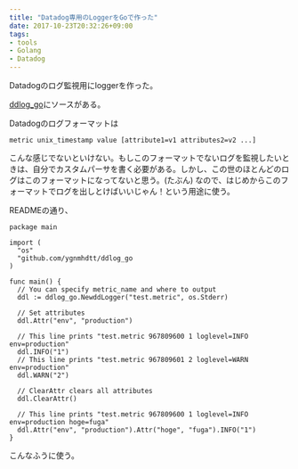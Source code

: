 ```yaml
---
title: "Datadog専用のLoggerをGoで作った"
date: 2017-10-23T20:32:26+09:00
tags:
- tools
- Golang
- Datadog
---
```

Datadogのログ監視用にloggerを作った。

<!--more-->

[ddlog_go](https://github.com/ygnmhdtt/ddlog_go)にソースがある。

Datadogのログフォーマットは

```
metric unix_timestamp value [attribute1=v1 attributes2=v2 ...]
```


こんな感じでないといけない。もしこのフォーマットでないログを監視したいときは、自分でカスタムパーサを書く必要がある。しかし、この世のほとんどのログはこのフォーマットになってないと思う。(たぶん)
なので、はじめからこのフォーマットでログを出しとけばいいじゃん！という用途に使う。

READMEの通り、

```
package main

import (
  "os"
  "github.com/ygnmhdtt/ddlog_go
)

func main() {
  // You can specify metric_name and where to output
  ddl := ddlog_go.NewddLogger("test.metric", os.Stderr)

  // Set attributes
  ddl.Attr("env", "production")

  // This line prints "test.metric 967809600 1 loglevel=INFO env=production"
  ddl.INFO("1") 
  // This line prints "test.metric 967809601 2 loglevel=WARN env=production"
  ddl.WARN("2")

  // ClearAttr clears all attributes
  ddl.ClearAttr()

  // This line prints "test.metric 967809600 1 loglevel=INFO env=production hoge=fuga"
  ddl.Attr("env", "production").Attr("hoge", "fuga").INFO("1")
}
```

こんなふうに使う。